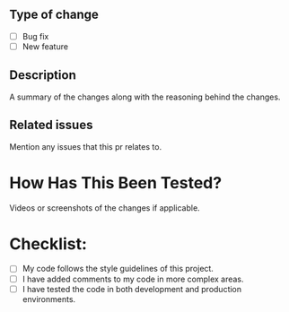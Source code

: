 ## Type of change

- [ ] Bug fix
- [ ] New feature

## Description

A summary of the changes along with the reasoning behind the changes.

## Related issues

Mention any issues that this pr relates to.

# How Has This Been Tested?

Videos or screenshots of the changes if applicable.

# Checklist:

- [ ] My code follows the style guidelines of this project.
- [ ] I have added comments to my code in more complex areas.
- [ ] I have tested the code in both development and production environments.

